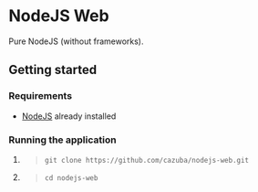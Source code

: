 # NodeJS Web

Pure NodeJS (without frameworks).

## Getting started

### Requirements

- [NodeJS](https://nodejs.org/en/) already installed

### Running the application
1. > `git clone https://github.com/cazuba/nodejs-web.git`
2. > `cd nodejs-web`
